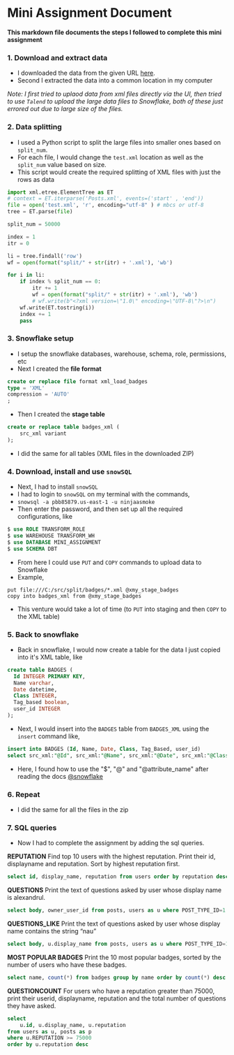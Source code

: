 # Mini Assignment Document

**This markdown file documents the steps I followed to complete this mini assignment**

### 1. Download and extract data

- I downloaded the data from the given URL [here](https://archive.org/download/stackexchange/askubuntu.com.7z).
- Second I extracted the data into a common location in my computer

*Note: I first tried to uplaod data from xml files directly via the UI, 
then tried to use `Talend` to upload the large data files to Snowflake, 
both of these just errored out due to large size of the files.*

### 2. Data splitting

- I used a Python script to split the large files into smaller ones based on `split_num`.
- For each file, I would change the `test.xml` location as well as the `split_num` value based on size.
- This script would create the required splitting of XML files with just the rows as data 
```py
import xml.etree.ElementTree as ET
# context = ET.iterparse('Posts.xml', events=('start' , 'end'))
file = open('test.xml', 'r', encoding="utf-8" ) # mbcs or utf-8
tree = ET.parse(file)

split_num = 50000

index = 1
itr = 0

li = tree.findall('row')
wf = open(format("split/" + str(itr) + '.xml'), 'wb')

for i in li:
    if index % split_num == 0:
        itr += 1
        wf = open(format("split/" + str(itr) + '.xml'), 'wb')
        # wf.write(b"<?xml version=\"1.0\" encoding=\"UTF-8\"?>\n")
    wf.write(ET.tostring(i))
    index += 1
    pass
```

### 3. Snowflake setup

- I setup the snowflake databases, warehouse, schema, role, permissions, etc
- Next I created the **file format**
```sql
create or replace file format xml_load_badges
type = 'XML'
compression = 'AUTO'
;
```
- Then I created the **stage table**
```sql
create or replace table badges_xml (
    src_xml variant
);
```
- I did the same for all tables (XML files in the downloaded ZIP) 


### 4. Download, install and use `snowSQL`

- Next, I had to install `snowSQL`
- I had to login to `snowSQL` on my terminal with the commands,
- ```snowsql -a pbb85879.us-east-1 -u ninjaasmoke```
- Then enter the password, and then set up all the required configurations, like
```sql
$ use ROLE TRANSFORM_ROLE
$ use WAREHOUSE TRANSFORM_WH
$ use DATABASE MINI_ASSIGNMENT
$ use SCHEMA DBT
```
- From here I could use `PUT` and `COPY` commands to upload data to Snowflake
- Example,
``` 
put file:///C:/src/split/badges/*.xml @xmy_stage_badges
copy into badges_xml from @xmy_stage_badges
```
- This venture would take a lot of time (to `PUT` into staging and then `COPY` to the XML table)

### 5. Back to snowflake

- Back in snowflake, I would now create a table for the data I just copied into it's XML table, like
```SQL
create table BADGES (
  Id INTEGER PRIMARY KEY,
  Name varchar,
  Date datetime,
  Class INTEGER,
  Tag_based boolean,
  user_id INTEGER
);
```
- Next, I would insert into the `BADGES` table from `BADGES_XML` using the `insert` command like,

```SQL
insert into BADGES (Id, Name, Date, Class, Tag_Based, user_id) 
select src_xml:"@Id", src_xml:"@Name", src_xml:"@Date", src_xml:"@Class", src_xml:"@TagBased", src_xml:"@UserId" from badges_xml
```
- Here, I found how to use the "$", "@" and "@attribute_name" after reading the docs [@snowflake](https://docs.snowflake.com/en/sql-reference/functions/xmlget.html#usage-notes)

### 6. Repeat
- I did the same for all the files in the zip

### 7. SQL queries

- Now I had to complete the assignment by adding the sql queries.

**REPUTATION**
Find top 10 users with the highest reputation. Print their id, displayname and reputation. Sort by highest reputation first. 
```SQL
select id, display_name, reputation from users order by reputation desc limit 10
```

**QUESTIONS**
Print the text of questions asked by user whose display name is alexandrul.  
```SQL
select body, owner_user_id from posts, users as u where POST_TYPE_ID=1 AND owner_user_id=u.id AND display_name='alexandrul'
```

**QUESTIONS_LIKE**
Print the text of questions asked by user whose display name contains the string “nau” 
```SQL
select body, u.display_name from posts, users as u where POST_TYPE_ID=1 AND owner_user_id=u.id AND u.display_name LIKE '%nau%'
```

**MOST POPULAR BADGES**
Print the 10 most popular badges, sorted by the number of users who have these badges. 
```SQL
select name, count(*) from badges group by name order by count(*) desc limit 10
```

**QUESTIONCOUNT**
For users who have a reputation greater than 75000, print their userid, displayname, reputation and the total number of questions they have asked.  
```sql
select
    u.id, u.display_name, u.reputation
from users as u, posts as p
where u.REPUTATION >= 75000
order by u.reputation desc
```
